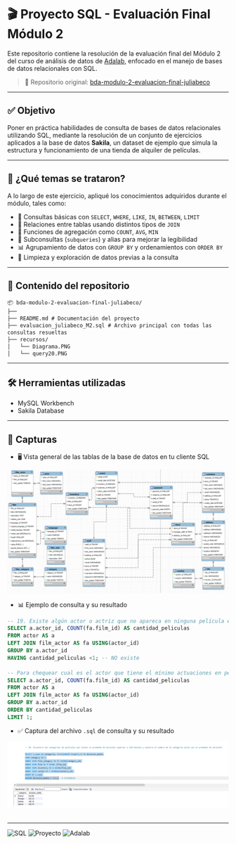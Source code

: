 # 🎬 Proyecto SQL - Evaluación Final Módulo 2

Este repositorio contiene la resolución de la evaluación final del Módulo 2 del curso de análisis de datos de [Adalab](https://adalab.es/), enfocado en el manejo de bases de datos relacionales con SQL.

> 📁 Repositorio original: [bda-modulo-2-evaluacion-final-juliabeco](https://github.com/Adalab/bda-modulo-2-evaluacion-final-juliabeco)

---

## ✅ Objetivo

Poner en práctica habilidades de consulta de bases de datos relacionales utilizando SQL, mediante la resolución de un conjunto de ejercicios aplicados a la base de datos **Sakila**, un dataset de ejemplo que simula la estructura y funcionamiento de una tienda de alquiler de películas.

---

## 🧠 ¿Qué temas se trataron?

A lo largo de este ejercicio, apliqué los conocimientos adquiridos durante el módulo, tales como:

- 📌 Consultas básicas con `SELECT`, `WHERE`, `LIKE`, `IN`, `BETWEEN`, `LIMIT`
- 🔗 Relaciones entre tablas usando distintos tipos de `JOIN`
- 🧮 Funciones de agregación como `COUNT`, `AVG`, `MIN`
- 🧠 Subconsultas (`subqueries`) y alias para mejorar la legibilidad
- 📊 Agrupamiento de datos con `GROUP BY` y ordenamientos con `ORDER BY`
- 🧹 Limpieza y exploración de datos previas a la consulta

---

## 🧩 Contenido del repositorio
```
📦 bda-modulo-2-evaluacion-final-juliabeco/
├── 
├── README.md # Documentación del proyecto
├── evaluacion_juliabeco_M2.sql # Archivo principal con todas las consultas resueltas
├── recursos/
│   └── Diagrama.PNG
│   └── query20.PNG

```


---

## 🛠️ Herramientas utilizadas


- MySQL Workbench 
- Sakila Database


---

## 📸 Capturas



- 🖥️ Vista general de las tablas de la base de datos en tu cliente SQL

![Diagrama de relaciones Sakila](recursos/Diagrama.PNG)


- 📊 Ejemplo de consulta y su resultado 

```sql
-- 19. Existe algún actor o actriz que no apareca en ninguna película en la tabla film_actor.
SELECT a.actor_id, COUNT(fa.film_id) AS cantidad_peliculas
FROM actor AS a
LEFT JOIN film_actor AS fa USING(actor_id)
GROUP BY a.actor_id
HAVING cantidad_peliculas <1; -- NO existe

-- Para chequear cual es el actor que tiene el mínimo actuaciones en peliculas puedo usar el ORDER BY y el LIMIT 
SELECT a.actor_id, COUNT(fa.film_id) AS cantidad_peliculas
FROM actor AS a
LEFT JOIN film_actor AS fa USING(actor_id)
GROUP BY a.actor_id
ORDER BY cantidad_peliculas
LIMIT 1; 
```



- ✅ Captura del archivo `.sql` de consulta y su resultado

![Ejemplo de consulta](recursos/query20.PNG)

 
 ##
---
![SQL](https://img.shields.io/badge/SQL-MySQL-blue)
![Proyecto](https://img.shields.io/badge/Estado-Completado-brightgreen)
![Adalab](https://img.shields.io/badge/Formación-Adalab-purple)
